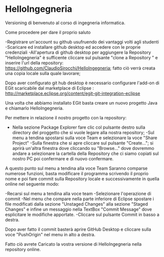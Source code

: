 # HelloIngegneria
Versioning di benvenuto al corso di ingegneria informatica.

Come procedere per dare il proprio saluto

-Registrare un'account su github usufruendo dei vantaggi volti agli studenti
-Scaricare ed installare github desktop ed accedere con le proprie credenziali
-All'apertura di github desktop per aggiungere la Repository "HelloIngegneria" è sufficente cliccare sul pulsante "clone a Repository " e inserire l'url della repository:  https://github.com/ClaudioSirocchi/HelloIngegneria;
fatto ciò verrà creata una copia locale sulla quale lavorare;

Dopo aver configurato git hub desktop è necessario configurare l'add-on di EGit  scaricabile dal marketplace di Eclipse :  http://marketplace.eclipse.org/content/egit-git-integration-eclipse

Una volta che abbiamo installato EGit basta creare un nuovo progetto Java e chiamarlo HelloIngegneria.

Per mettere in relazione il nostro progetto con la repository:
- Nella sezione Package Explorer fare clic col pulsante destro sulla directory del proggetto che si vuole legare alla nostra repository;
-Sul menu a tendina spostarsi sulla voce Team e selezionare la voce "Share Project"
-Sulla finestra che si apre cliccare sul pulsante  "Create..."; si aprirà un'altra finestra dove cliccando su "Browse..." dove dovremmo andare a selezionare la cartella della Repository che ci siamo copiati sul nostro PC poi confermare e di nuovo confermare.

A questo punto sul menu a tendina alla voce Team Saranno comparse numerose funzioni, basta modificare il programma scrivendo il proprio nome e poi fare commit sulla Repository locale e successivamente in quella online nel seguente modo:

-Recarsi sul menu a tendina alla voce team
-Selezionare l'operazione di commit
-Nel menu che compare nella parte inferiore di Eclipse spostare i file modificati dalla sezione "Unstaged Changes" alla sezione "Staged Changes" e infine un messaggio nella TextBox "Commit Message" dove esplicitare le modifiche apportate.
-Cliccare sul pulsante Commit in basso a destra.

Dopo aver fatto il commit basterà aprire GitHub Desktop e cliccare sulla voce "PushOrigin" nel menu in alto a destra.

Fatto ciò avrete Caricato la vostra versione di HelloIngegneria nella repository online.

